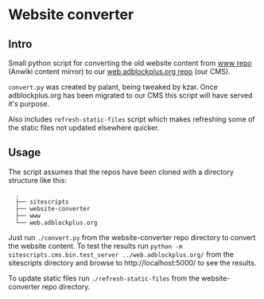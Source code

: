 # Website converter

## Intro

Small python script for converting the old website content from [www repo](https://hg.adblockplus.org/www/) (Anwiki content mirror) to our [web.adblockplus.org repo](https://hg.adblockplus.org/web.adblockplus.org/) (our CMS).

`convert.py` was created by palant, being tweaked by kzar. Once adblockplus.org has been migrated to our CMS this script will have served it's purpose.

Also includes `refresh-static-files` script which makes refreshing some of the static files not updated elsewhere quicker.

## Usage

The script assumes that the repos have been cloned with a directory structure like this:

      .
      ├── sitescripts
      ├── website-converter
      ├── www
      └── web.adblockplus.org

Just run `./convert.py` from the website-converter repo directory to convert the website content. To test the results run `python -m sitescripts.cms.bin.test_server ../web.adblockplus.org/` from the sitescripts directory and browse to http://localhost:5000/ to see the results.

To update static files run `./refresh-static-files` from the website-converter repo directory.
